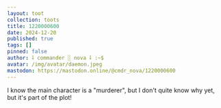 ```yaml
---
layout: toot
collection: toots
title: 1220000600
date: 2024-12-20
published: true
tags: []
pinned: false
author: ⸸ commander ░ nova ⸸ :~$
avatar: /img/avatar/daemon.jpeg
mastodon: https://mastodon.online/@cmdr_nova/1220000600
---
```


I know the main character is a "murderer", but I don't quite know why yet, but it's part of the plot!
